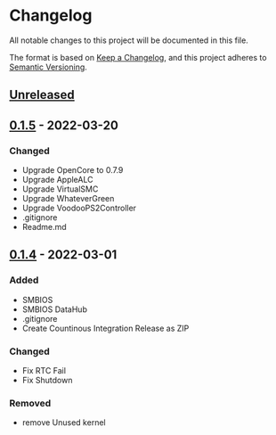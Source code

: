 # Changelog

All notable changes to this project will be documented in this file.

The format is based on [Keep a Changelog](https://keepachangelog.com/en/1.0.0/),
and this project adheres to [Semantic Versioning](https://semver.org/spec/v2.0.0.html).

## [Unreleased]

## [0.1.5] - 2022-03-20

### Changed

- Upgrade OpenCore to 0.7.9
- Upgrade AppleALC
- Upgrade VirtualSMC
- Upgrade WhateverGreen
- Upgrade VoodooPS2Controller
- .gitignore
- Readme.md

## [0.1.4] - 2022-03-01

### Added

- SMBIOS
- SMBIOS DataHub
- .gitignore
- Create Countinous Integration Release as ZIP

### Changed

- Fix RTC Fail
- Fix Shutdown

### Removed

- remove Unused kernel

[unreleased]: https://github.com/olivierlacan/keep-a-changelog/compare/0.1.4...HEAD
[0.1.5]: https://github.com/kanggara75/Hackintosh-HP-840-G2-OpenCore/compare/0.1.4...0.1.5
[0.1.4]: https://github.com/kanggara75/Hackintosh-HP-840-G2-OpenCore/compare/0.1.3...0.1.4
[0.1.3]: https://github.com/kanggara75/Hackintosh-HP-840-G2-OpenCore/compare/0.1.2...0.1.3
[0.1.2]: https://github.com/kanggara75/Hackintosh-HP-840-G2-OpenCore/compare/0.1.1...0.1.2
[0.1.1]: https://github.com/kanggara75/Hackintosh-HP-840-G2-OpenCore/compare/0.1.0...0.1.1
[0.1.0]: https://github.com/kanggara75/Hackintosh-HP-840-G2-OpenCore/releases/tag/0.1.0
